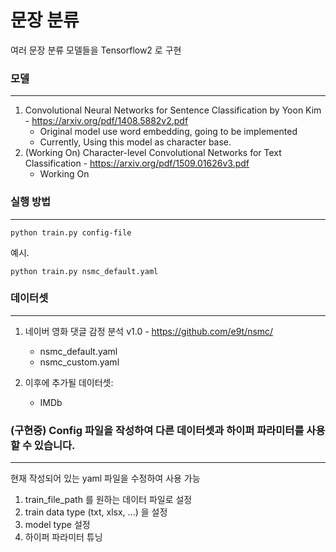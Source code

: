 # 문장 분류
여러 문장 분류 모델들을 Tensorflow2 로 구현

### 모델
---
1. Convolutional Neural Networks for Sentence Classification by Yoon Kim - https://arxiv.org/pdf/1408.5882v2.pdf
    - Original model use word embedding, going to be implemented
    - Currently, Using this model as character base.
2. (Working On) Character-level Convolutional Networks for Text Classification - https://arxiv.org/pdf/1509.01626v3.pdf
    - Working On
 

### 실행 방법
---
<pre><code>python train.py config-file</code></pre>

예시.

<pre><code>python train.py nsmc_default.yaml</code></pre>


### 데이터셋
---
1. 네이버 영화 댓글 감정 분석 v1.0 - https://github.com/e9t/nsmc/
    - nsmc_default.yaml
    - nsmc_custom.yaml
  
2. 이후에 추가될 데이터셋:
    - IMDb 

 

### (구현중) Config 파일을 작성하여 다른 데이터셋과 하이퍼 파라미터를 사용할 수 있습니다.
---
현재 작성되어 있는 yaml 파일을 수정하여 사용 가능
1. train_file_path 를 원하는 데이터 파일로 설정
2. train data type (txt, xlsx, ...) 을 설정
3. model type 설정
4. 하이퍼 파라미터 튜닝
